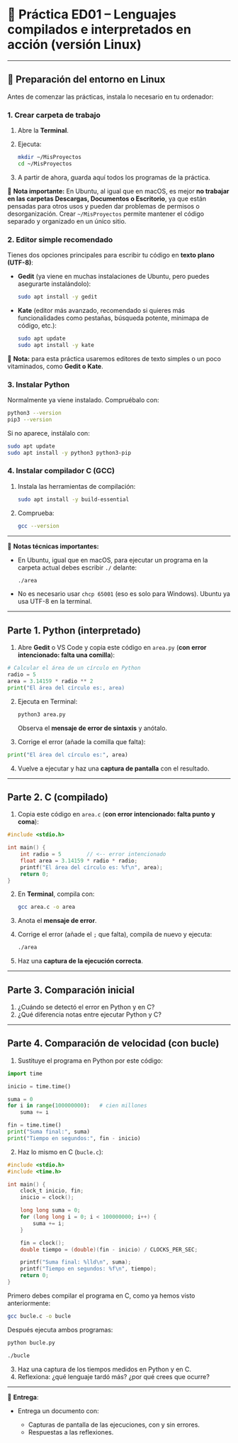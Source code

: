 
# 📘 Práctica ED01 – Lenguajes compilados e interpretados en acción (versión Linux)

---

## 🔹 Preparación del entorno en Linux

Antes de comenzar las prácticas, instala lo necesario en tu ordenador:

### 1. Crear carpeta de trabajo

1. Abre la **Terminal**.
2. Ejecuta:

   ```bash
   mkdir ~/MisProyectos
   cd ~/MisProyectos
   ```
3. A partir de ahora, guarda aquí todos los programas de la práctica.

📌 **Nota importante:**
En Ubuntu, al igual que en macOS, es mejor **no trabajar en las carpetas Descargas, Documentos o Escritorio**, ya que están pensadas para otros usos y pueden dar problemas de permisos o desorganización.
Crear `~/MisProyectos` permite mantener el código separado y organizado en un único sitio.

### 2. Editor simple recomendado

Tienes dos opciones principales para escribir tu código en **texto plano (UTF-8)**:

* **Gedit** (ya viene en muchas instalaciones de Ubuntu, pero puedes asegurarte instalándolo):

  ```bash
  sudo apt install -y gedit
  ```

* **Kate** (editor más avanzado, recomendado si quieres más funcionalidades como pestañas, búsqueda potente, minimapa de código, etc.):

  ```bash
  sudo apt update
  sudo apt install -y kate
  ```

📌 **Nota:** para esta práctica usaremos editores de texto simples o un poco vitaminados, como **Gedit o Kate**.

### 3. Instalar Python

Normalmente ya viene instalado. Compruébalo con:

```bash
python3 --version
pip3 --version
```

Si no aparece, instálalo con:

```bash
sudo apt update
sudo apt install -y python3 python3-pip
```

### 4. Instalar compilador C (GCC)

1. Instala las herramientas de compilación:

   ```bash
   sudo apt install -y build-essential
   ```
2. Comprueba:

   ```bash
   gcc --version
   ```

---

📌 **Notas técnicas importantes:**

* En Ubuntu, igual que en macOS, para ejecutar un programa en la carpeta actual debes escribir `./` delante:

  ```bash
  ./area
  ```
* No es necesario usar `chcp 65001` (eso es solo para Windows). Ubuntu ya usa UTF-8 en la terminal.

---

## Parte 1. Python (interpretado)

1. Abre **Gedit** o VS Code y copia este código en `area.py` (**con error intencionado: falta una comilla**):

```python
# Calcular el área de un círculo en Python
radio = 5
area = 3.14159 * radio ** 2
print("El área del círculo es:, area)
```

2. Ejecuta en Terminal:

   ```bash
   python3 area.py
   ```

   Observa el **mensaje de error de sintaxis** y anótalo.

3. Corrige el error (añade la comilla que falta):

```python
print("El área del círculo es:", area)
```

4. Vuelve a ejecutar y haz una **captura de pantalla** con el resultado.

---

## Parte 2. C (compilado)

1. Copia este código en `area.c` (**con error intencionado: falta punto y coma**):

```c
#include <stdio.h>

int main() {
    int radio = 5        // <-- error intencionado
    float area = 3.14159 * radio * radio;
    printf("El área del círculo es: %f\n", area);
    return 0;
}
```

2. En **Terminal**, compila con:

   ```bash
   gcc area.c -o area
   ```

3. Anota el **mensaje de error**.
4. Corrige el error (añade el `;` que falta), compila de nuevo y ejecuta:

   ```bash
   ./area
   ```

5. Haz una **captura de la ejecución correcta**.

---

## Parte 3. Comparación inicial

1. ¿Cuándo se detectó el error en Python y en C?
2. ¿Qué diferencia notas entre ejecutar Python y C?

---

## Parte 4. Comparación de velocidad (con bucle)

1. Sustituye el programa en Python por este código:

```python
import time

inicio = time.time()

suma = 0
for i in range(100000000):   # cien millones
    suma += i

fin = time.time()
print("Suma final:", suma)
print("Tiempo en segundos:", fin - inicio)
```

2. Haz lo mismo en C (`bucle.c`):

```c
#include <stdio.h>
#include <time.h>

int main() {
    clock_t inicio, fin;
    inicio = clock();

    long long suma = 0;
    for (long long i = 0; i < 100000000; i++) {
        suma += i;
    }

    fin = clock();
    double tiempo = (double)(fin - inicio) / CLOCKS_PER_SEC;

    printf("Suma final: %lld\n", suma);
    printf("Tiempo en segundos: %f\n", tiempo);
    return 0;
}
```

Primero debes compilar el programa en C, como ya hemos visto anteriormente:

```bash
gcc bucle.c -o bucle
```

Después ejecuta ambos programas:

```bash
python bucle.py

./bucle
```

3. Haz una captura de los tiempos medidos en Python y en C.
4. Reflexiona: ¿qué lenguaje tardó más? ¿por qué crees que ocurre?

---

📌 **Entrega**:

* Entrega un documento con:

  * Capturas de pantalla de las ejecuciones, con y sin errores.
  * Respuestas a las reflexiones.

